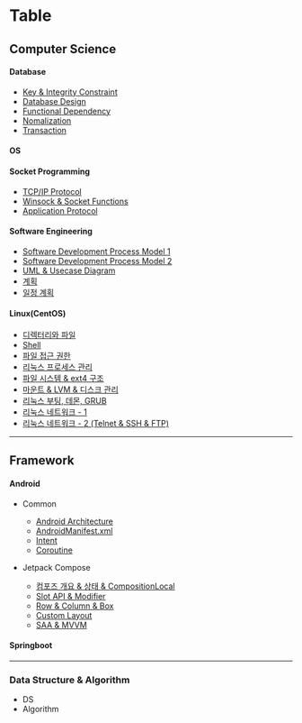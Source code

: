 # Table

## Computer Science
#### Database
- [Key & Integrity Constraint](computer-science/database/Keys-&-Integrity-Constraint.md)
- [Database Design](computer-science/database/Database-Design.md)
- [Functional Dependency](computer-science/database/Functional-Dependency.md)
- [Nomalization](computer-science/database/Nomalization.md)
- [Transaction](computer-science/database/Transaction.md)

#### OS

#### Socket Programming
- [TCP/IP Protocol](computer-science/socket-programming/TCP-IP-Protocol.md)
- [Winsock & Socket Functions](computer-science/socket-programming/C-Socket-Basic.md)
- [Application Protocol](computer-science/socket-programming/application-protocol.md)

#### Software Engineering
- [Software Development Process Model 1](computer-science/software-engineering/Software-Development-Process-Model-1.md)
- [Software Development Process Model 2](computer-science/software-engineering/Software-Development-Process-Model-2.md)
- [UML & Usecase Diagram](computer-science/software-engineering/UML.md)
- [계획](computer-science/software-engineering/requirements)
- [일정 계획](computer-science/software-engineering/일정-계획.md)

#### Linux(CentOS)
- [디렉터리와 파일](computer-science/linux-centos/Directory-File.md)
- [Shell](computer-science/linux-centos/shell.md)
- [파일 접근 권한](computer-science/linux-centos/file-access-permission.md)
- [리눅스 프로세스 관리](computer-science/linux-centos/process.md)
- [파일 시스템 & ext4 구조](computer-science/linux-centos/filesystem_and_disk.md)
- [마운트 & LVM & 디스크 관리](computer-science/linux-centos/mount.md)
- [리눅스 부팅, 데몬, GRUB](/computer-science/linux-centos/boot.md)
- [리눅스 네트워크 - 1](computer-science/linux-centos/network-setting-1.md)
- [리눅스 네트워크 - 2 (Telnet & SSH & FTP)](computer-science/linux-centos/network-setting-2.md)


---
## Framework

#### Android
- Common
	- [Android Architecture](dev/android/common/Android-Architecture.md)
	- [AndroidManifest.xml](dev/android/common/AndroidManifest.md)
	- [Intent](Intent.md)
	- [Coroutine](dev/android/common/coroutine.md)

- Jetpack Compose
	- [컴포즈 개요 & 상태 & CompositionLocal](dev/android/jetpack-compose/compose.md)
	- [Slot API & Modifier](dev/android/jetpack-compose/slot_and_modifier.md)
	- [Row & Column & Box](dev/android/jetpack-compose/row_column_box.md)
	- [Custom Layout](custom-layout-&-constraint-layout.md)
	- [SAA & MVVM](dev/android/jetpack-compose/SAA-MVVM.md)

#### Springboot

---

### Data Structure & Algorithm
- DS
- Algorithm